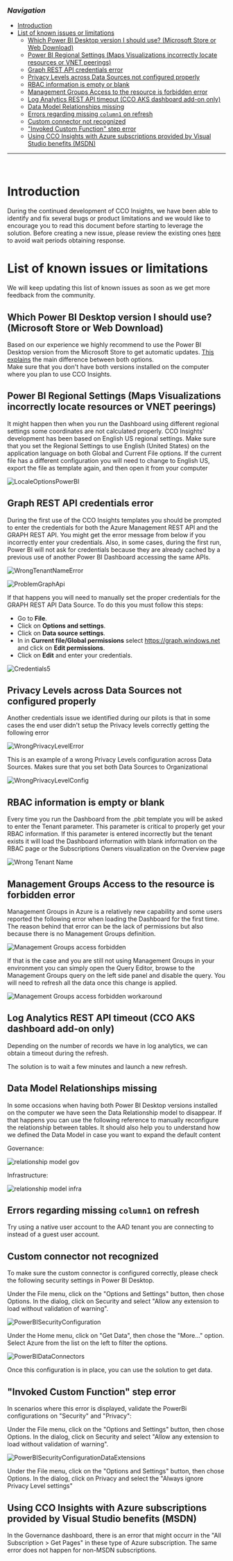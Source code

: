 ### _Navigation_

- [Introduction](#introduction)
- [List of known issues or limitations](#list-of-known-issues-or-limitations)
  - [Which Power BI Desktop version I should use? (Microsoft Store or Web Download)](#which-power-bi-desktop-version-i-should-use-microsoft-store-or-web-download)
  - [Power BI Regional Settings (Maps Visualizations incorrectly locate resources or VNET peerings)](#power-bi-regional-settings-maps-visualizations-incorrectly-locate-resources-or-vnet-peerings)
  - [Graph REST API credentials error](#graph-rest-api-credentials-error)
  - [Privacy Levels across Data Sources not configured properly](#privacy-levels-across-data-sources-not-configured-properly)
  - [RBAC information is empty or blank](#rbac-information-is-empty-or-blank)
  - [Management Groups Access to the resource is forbidden error](#management-groups-access-to-the-resource-is-forbidden-error)
  - [Log Analytics REST API timeout (CCO AKS dashboard add-on only)](#log-analytics-rest-api-timeout-cco-aks-dashboard-add-on-only)
  - [Data Model Relationships missing](#data-model-relationships-missing)
  - [Errors regarding missing `column1` on refresh](#errors-regarding-missing-column1-on-refresh)
  - [Custom connector not recognized](#custom-connector-not-recognized)
  - ["Invoked Custom Function" step error](#invoked-custom-function-step-error)
  - [Using CCO Insights with Azure subscriptions provided by Visual Studio benefits (MSDN)](#using-cco-insights-with-azure-subscriptions-provided-by-visual-studio-benefits-msdn)
---

<br>

# Introduction
During the continued development of CCO Insights, we have been able to identify and fix several bugs or product limitations and we would like to encourage you to read this document before starting to leverage the solution. Before creating a new issue, please review the existing ones [here](https://github.com/Azure/CCOInsights/issues?q=is%3Aissue) to avoid wait periods obtaining response.


# List of known issues or limitations

We will keep updating this list of known issues as soon as we get more feedback from the community.

## Which Power BI Desktop version I should use? (Microsoft Store or Web Download)

Based on our experience we highly recommend to use the Power BI Desktop version from the Microsoft Store to get automatic updates. [This explains][PowerBIDesktop] the main difference between both options. <br>
Make sure that you don't have both versions installed on the computer where you plan to use CCO Insights.

## Power BI Regional Settings (Maps Visualizations incorrectly locate resources or VNET peerings)

It might happen then when you run the Dashboard using different regional settings some coordinates are not calculated properly. CCO Insights' development has been based on English US regional settings. Make sure that you set the Regional Settings to use English (United States) on the application language on both Global and Current File options. If the current file has a different configuration you will need to change to English US, export the file as template again, and then open it from your computer

![LocaleOptionsPowerBI][LocaleOptionsPowerBI]

## Graph REST API credentials error

During the first use of the CCO Insights templates you should be prompted to enter the credentials for both the Azure Management REST API and the GRAPH REST API. You might get the error message from below if you incorrectly enter your credentials. Also, in some cases, during the first run, Power BI will not ask for credentials because they are already cached by a previous use of another Power BI Dashboard accessing the same APIs.

![WrongTenantNameError][WrongTenantNameError]

![ProblemGraphApi][ProblemGraphApi]

If that happens you will need to manually set the proper credentials for the GRAPH REST API Data Source.
To do this you must follow this steps:

- Go to **File**.
- Click on **Options and settings**.
- Click on **Data source settings**.
- In in **Current file/Global permissions** select https://graph.windows.net and click on **Edit permissions**.
- Click on **Edit** and enter your credentials.

![Credentials5][Credentials5]

## Privacy Levels across Data Sources not configured properly

Another credentials issue we identified during our pilots is that in some cases the end user didn't setup the Privacy levels correctly getting the following error

![WrongPrivacyLevelError][WrongPrivacyLevelError]

This is an example of a wrong Privacy Levels configuration across Data Sources. Makes sure that you set both Data Sources to Organizational

![WrongPrivacyLevelConfig][WrongPrivacyLevelConfig]

## RBAC information is empty or blank

Every time you run the Dashboard from the .pbit template you will be asked to enter the Tenant parameter. This parameter is critical to properly get your RBAC information. If this parameter is entered incorrectly but the tenant exists it will load the Dashboard information with blank information on the RBAC page or the Subscriptions Owners visualization on the Overview page

![Wrong Tenant Name][WrongTenantName]

## Management Groups Access to the resource is forbidden error

Management Groups in Azure is a relatively new capability and some users reported the following error when loading the Dashboard for the first time. The reason behind that error can be the lack of permissions but also because there is no Management Groups definition.

![Management Groups access forbidden][ManagementGroupsAccessForbidden]

If that is the case and you are still not using Management Groups in your environment you can simply open the Query Editor, browse to the Management Groups query on the left side panel and disable the query. You will need to refresh all the data once this change is applied.

![Management Groups access forbidden workaround][ManagementGroupsAccessForbiddenWorkaround]

## Log Analytics REST API timeout (CCO AKS dashboard add-on only)

Depending on the number of records we have in log analytics, we can obtain a timeout during the refresh.

The solution is to wait a few minutes and launch a new refresh.

## Data Model Relationships missing

In some occasions when having both Power BI Desktop versions installed on the computer we have seen the Data Relationship model to disappear. If that happens you can use the following reference to manually reconfigure the relationship between tables. It should also help you to understand how we defined the Data Model in case you want to expand the default content

Governance:

![relationship model gov][RelationshipModelGov]

Infrastructure:

![relationship model infra][RelationshipModelInfra]


## Errors regarding missing `column1` on refresh

Try using a native user account to the AAD tenant you are connecting to instead of a guest user account.

## Custom connector not recognized

To make sure the custom connector is configured correctly, please check the following security settings in Power BI Desktop.

Under the File menu, click on the "Options and Settings" button, then chose Options. In the dialog, click on Security and select "Allow any extension to load without validation of warning".

![PowerBISecurityConfiguration][PowerBISecurityConfiguration]

Under the Home menu, click on "Get Data", then chose the "More..." option. Select Azure from the list on the left to filter the options.

![PowerBIDataConnectors][PowerBIDataConnectors]

Once this configuration is in place, you can use the solution to get data.

## "Invoked Custom Function" step error

In scenarios where this error is displayed, validate the PowerBi configurations on "Security" and "Privacy":

Under the File menu, click on the "Options and Settings" button, then chose Options. In the dialog, click on Security and select "Allow any extension to load without validation of warning".

![PowerBISecurityConfigurationDataExtensions][PowerBISecurityConfiguration]

Under the File menu, click on the "Options and Settings" button, then chose Options. In the dialog, click on Privacy and select the "Always ignore Privacy Level settings"


## Using CCO Insights with Azure subscriptions provided by Visual Studio benefits (MSDN)

In the Governance dashboard, there is an error that might occurr in the "All Subscription > Get Pages" in these type of Azure subscription. The same error does not happen for non-MSDN subscriptions.

<!-- Docs -->
[PowerBIDesktop]: <https://learn.microsoft.com/en-us/power-bi/fundamentals/desktop-get-the-desktop>

<!-- Images -->
[WrongTenantNameError]: <./media/WrongTenantNameError.png>
[ProblemGraphApi]: <./media/problem_graph_api.png>
[WrongTenantName]: <./media/RBACwrongTenantName.PNG>
[ManagementGroupsAccessForbidden]: <./media/MGForbiddenAccessError.png>
[ManagementGroupsAccessForbiddenWorkaround]: <./media/MGQueryDisabled.png>
[RelationshipModelGov]: <./media/RelationshipsModelGovernance.PNG>
[RelationshipModelInfra]: <./media/RelationshipsModelInfrastructure.PNG>
[WrongPrivacyLevelError]: <./media/WrongPrivacyLevelError.png>
[WrongPrivacyLevelConfig]: <./media/WrongPrivacyLevelConfig.png>
[Credentials5]: <./media/Credentials5.png>
[LocaleOptionsPowerBI]: <./media/locale_options_powerBI.PNG>
[PowerBISecurityConfiguration]: <./media/PowerBI-SecurityConfiguration.png>
[PowerBIDataConnectors]: <./media/PowerBI-DataConnectors.png>

<!-- References -->
